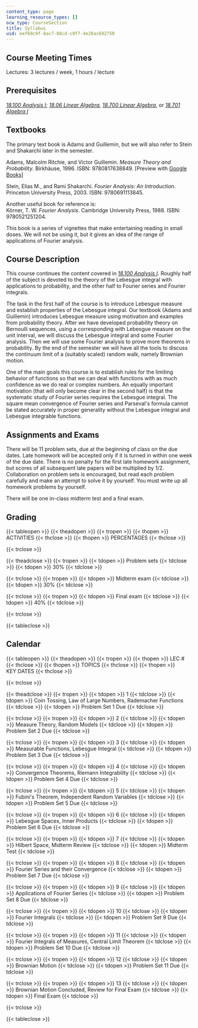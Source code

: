 ```yaml
---
content_type: page
learning_resource_types: []
ocw_type: CourseSection
title: Syllabus
uid: eef69c9f-8ac7-08cd-c9f7-4e28ac692750
---
```


Course Meeting Times
--------------------

Lectures: 3 lectures / week, 1 hours / lecture

Prerequisites
-------------

[_18.100 Analysis I_](/courses/18-100b-analysis-i-fall-2010); [_18.06 Linear Algebra_](/courses/18-06sc-linear-algebra-fall-2011), [_18.700 Linear Algebra_](/courses/18-700-linear-algebra-fall-2013), or [_18.701 Algebra I_](/courses/18-701-algebra-i-fall-2010)

Textbooks
---------

The primary text book is Adams and Guillemin, but we will also refer to Stein and Shakarchi later in the semester.

Adams, Malcolm Ritchie, and Victor Guillemin. _Measure Theory and Probability_. Birkhäuse, 1996. ISBN: 9780817638849. \[Preview with [Google Books](http://books.google.com/books?id=LFgcCbJ9BccC&pg=PAfrontcover)\]

Stein, Elias M., and Rami Shakarchi. _Fourier Analysis: An Introduction_. Princeton University Press, 2003. ISBN: 9780691113845.

Another useful book for reference is:  
Körner, T. W. _Fourier Analysis_. Cambridge University Press, 1988. ISBN: 9780521251204.

This book is a series of vignettes that make entertaining reading in small doses. We will not be using it, but it gives an idea of the range of applications of Fourier analysis.

Course Description
------------------

This course continues the content covered in [_18.100 Analysis I_](/courses/18-100b-analysis-i-fall-2010). Roughly half of the subject is devoted to the theory of the Lebesgue integral with applications to probability, and the other half to Fourier series and Fourier integrals.

The task in the first half of the course is to introduce Lebesgue measure and establish properties of the Lebesgue integral. Our textbook (Adams and Guillemin) introduces Lebesgue measure using motivation and examples from probability theory. After we have developed probability theory on Bernoulli sequences, using a corresponding with Lebesgue measure on the unit interval, we will discuss the Lebesgue integral and some Fourier analysis. Then we will use some Fourier analysis to prove more theorems in probability. By the end of the semester we will have all the tools to discuss the continuum limit of a (suitably scaled) random walk, namely Brownian motion.

One of the main goals this course is to establish rules for the limiting behavior of functions so that we can deal with functions with as much confidence as we do real or complex numbers. An equally important motivation (that will only become clear in the second half) is that the systematic study of Fourier series requires the Lebesgue integral. The square mean convergence of Fourier series and Parseval's formula cannot be stated accurately in proper generality without the Lebesgue integral and Lebesgue integrable functions.

Assignments and Exams
---------------------

There will be 11 problem sets, due at the beginning of class on the due dates. Late homework will be accepted only if it is turned in within one week of the due date. There is no penalty for the first late homework assignment, but scores of all subsequent late papers will be multiplied by 1/2. Collaboration on problem sets is encouraged, but read each problem carefully and make an attempt to solve it by yourself. You must write up all homework problems by yourself.

There will be one in-class midterm test and a final exam.

Grading
-------

{{< tableopen >}}
{{< theadopen >}}
{{< tropen >}}
{{< thopen >}}
ACTIVITIES
{{< thclose >}}
{{< thopen >}}
PERCENTAGES
{{< thclose >}}

{{< trclose >}}

{{< theadclose >}}
{{< tropen >}}
{{< tdopen >}}
Problem sets
{{< tdclose >}}
{{< tdopen >}}
30%
{{< tdclose >}}

{{< trclose >}}
{{< tropen >}}
{{< tdopen >}}
Midterm exam
{{< tdclose >}}
{{< tdopen >}}
30%
{{< tdclose >}}

{{< trclose >}}
{{< tropen >}}
{{< tdopen >}}
Final exam
{{< tdclose >}}
{{< tdopen >}}
40%
{{< tdclose >}}

{{< trclose >}}

{{< tableclose >}}

Calendar
--------

{{< tableopen >}}
{{< theadopen >}}
{{< tropen >}}
{{< thopen >}}
LEC #
{{< thclose >}}
{{< thopen >}}
TOPICS
{{< thclose >}}
{{< thopen >}}
KEY DATES
{{< thclose >}}

{{< trclose >}}

{{< theadclose >}}
{{< tropen >}}
{{< tdopen >}}
1
{{< tdclose >}}
{{< tdopen >}}
Coin Tossing, Law of Large Numbers, Rademacher Functions
{{< tdclose >}}
{{< tdopen >}}
Problem Set 1 Due
{{< tdclose >}}

{{< trclose >}}
{{< tropen >}}
{{< tdopen >}}
2
{{< tdclose >}}
{{< tdopen >}}
Measure Theory, Random Models
{{< tdclose >}}
{{< tdopen >}}
Problem Set 2 Due
{{< tdclose >}}

{{< trclose >}}
{{< tropen >}}
{{< tdopen >}}
3
{{< tdclose >}}
{{< tdopen >}}
Measurable Functions, Lebesgue Integral
{{< tdclose >}}
{{< tdopen >}}
Problem Set 3 Due
{{< tdclose >}}

{{< trclose >}}
{{< tropen >}}
{{< tdopen >}}
4
{{< tdclose >}}
{{< tdopen >}}
Convergence Theorems, Riemann Integrability
{{< tdclose >}}
{{< tdopen >}}
Problem Set 4 Due
{{< tdclose >}}

{{< trclose >}}
{{< tropen >}}
{{< tdopen >}}
5
{{< tdclose >}}
{{< tdopen >}}
Fubini's Theorem, Independent Random Variables
{{< tdclose >}}
{{< tdopen >}}
Problem Set 5 Due
{{< tdclose >}}

{{< trclose >}}
{{< tropen >}}
{{< tdopen >}}
6
{{< tdclose >}}
{{< tdopen >}}
Lebesgue Spaces, Inner Products
{{< tdclose >}}
{{< tdopen >}}
Problem Set 6 Due
{{< tdclose >}}

{{< trclose >}}
{{< tropen >}}
{{< tdopen >}}
7
{{< tdclose >}}
{{< tdopen >}}
Hilbert Space, Midterm Review
{{< tdclose >}}
{{< tdopen >}}
Midterm Test
{{< tdclose >}}

{{< trclose >}}
{{< tropen >}}
{{< tdopen >}}
8
{{< tdclose >}}
{{< tdopen >}}
Fourier Series and their Convergence
{{< tdclose >}}
{{< tdopen >}}
Problem Set 7 Due
{{< tdclose >}}

{{< trclose >}}
{{< tropen >}}
{{< tdopen >}}
9
{{< tdclose >}}
{{< tdopen >}}
Applications of Fourier Series
{{< tdclose >}}
{{< tdopen >}}
Problem Set 8 Due
{{< tdclose >}}

{{< trclose >}}
{{< tropen >}}
{{< tdopen >}}
10
{{< tdclose >}}
{{< tdopen >}}
Fourier Integrals
{{< tdclose >}}
{{< tdopen >}}
Problem Set 9 Due
{{< tdclose >}}

{{< trclose >}}
{{< tropen >}}
{{< tdopen >}}
11
{{< tdclose >}}
{{< tdopen >}}
Fourier Integrals of Measures, Central Limit Theorem
{{< tdclose >}}
{{< tdopen >}}
Problem Set 10 Due
{{< tdclose >}}

{{< trclose >}}
{{< tropen >}}
{{< tdopen >}}
12
{{< tdclose >}}
{{< tdopen >}}
Brownian Motion
{{< tdclose >}}
{{< tdopen >}}
Problem Set 11 Due
{{< tdclose >}}

{{< trclose >}}
{{< tropen >}}
{{< tdopen >}}
13
{{< tdclose >}}
{{< tdopen >}}
Brownian Motion Concluded, Review for Final Exam
{{< tdclose >}}
{{< tdopen >}}
Final Exam
{{< tdclose >}}

{{< trclose >}}

{{< tableclose >}}